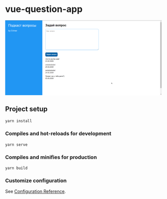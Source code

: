 # vue-question-app

![alt text](https://github.com/crimer/vue-question-app/blob/master/vue-question-app-preview.png "Preview image")

## Project setup
```
yarn install
```

### Compiles and hot-reloads for development
```
yarn serve
```

### Compiles and minifies for production
```
yarn build
```

### Customize configuration
See [Configuration Reference](https://cli.vuejs.org/config/).
